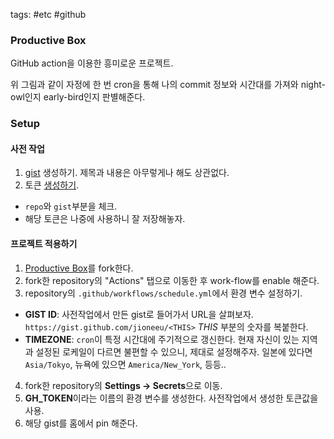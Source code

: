 tags: #etc #github

### Productive Box

GitHub action을 이용한 흥미로운 프로젝트. 

위 그림과 같이 자정에 한 번 cron을 통해 나의 commit 정보와 시간대를 가져와 night-owl인지 early-bird인지 판별해준다.

### Setup

#### 사전 작업
1. [gist](https://gist.github.com/) 생성하기. 제목과 내용은 아무렇게나 해도 상관없다.
2. 토큰 [생성하기](https://github.com/settings/tokens/new).
  + `repo`와 `gist`부분을 체크. 
  + 해당 토큰은 나중에 사용하니 잘 저장해놓자.

#### 프로젝트 적용하기
1. [Productive Box](https://github.com/maxam2017/productive-box)를 fork한다.
2. fork한 repository의 "Actions" 탭으로 이동한 후 work-flow를 enable 해준다.
3. repository의 `.github/workflows/schedule.yml`에서 환경 변수 설정하기.
  + **GIST ID**: 사전작업에서 만든 gist로 들어가서 URL을 살펴보자. `https://gist.github.com/jioneeu/<THIS>` *THIS* 부분의 숫자를 복붙한다.
  + **TIMEZONE**: `cron`이 특정 시간대에 주기적으로 갱신한다. 현재 자신이 있는 지역과 설정된 로케일이 다르면 불편할 수 있으니, 제대로 설정해주자. 일본에 있다면 `Asia/Tokyo`, 뉴욕에 있으면 `America/New_York`, 등등..
4. fork한 repository의 **Settings → Secrets**으로 이동.
5. **GH_TOKEN**이라는 이름의 환경 변수를 생성한다. 사전작업에서 생성한 토큰값을 사용.
6. 해당 gist를 홈에서 pin 해준다.